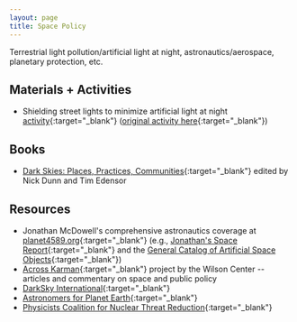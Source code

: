```yaml
---
layout: page
title: Space Policy
---
```


Terrestrial light pollution/artificial light at night, astronautics/aerospace, planetary protection, etc.

## Materials + Activities
- Shielding street lights to minimize artificial light at night [activity](https://nightsky.jpl.nasa.gov/docs/ShieldingDemo.pdf){:target="_blank"} ([original activity here](https://analyzer.depaul.edu/paperplate/lights.htm){:target="_blank"})

## Books
- [Dark Skies: Places, Practices, Communities](https://www.taylorfrancis.com/books/oa-edit/10.4324/9781003408444/dark-skies-nick-dunn-tim-edensor){:target="_blank"} edited by Nick Dunn and Tim Edensor


## Resources
- Jonathan McDowell's comprehensive astronautics coverage at [planet4589.org](https://planet4589.org/space/index.html){:target="_blank"} (e.g., [Jonathan's Space Report](http://planet4589.org/space/jsr/jsr.html){:target="_blank"} and the [General Catalog of Artificial Space Objects](https://planet4589.org/space/gcat/web/launch/index.html){:target="_blank"})
- [Across Karman](https://acrosskarman.wilsoncenter.org){:target="_blank"} project by the Wilson Center -- articles and commentary on space and public policy
- [DarkSky International](https://darksky.org){:target="_blank"}
- [Astronomers for Planet Earth](https://astronomersforplanet.earth){:target="_blank"}
- [Physicists Coalition for Nuclear Threat Reduction](https://physicistscoalition.org){:target="_blank"}